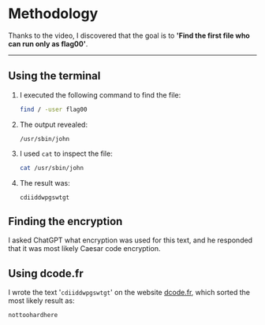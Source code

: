 # Methodology

Thanks to the video, I discovered that the goal is to **'Find the first file who can run only as flag00'**.

---

## Using the terminal

1. I executed the following command to find the file:

   ```bash
   find / -user flag00
   ```

2. The output revealed:

   ```plaintext
   /usr/sbin/john
   ```

3. I used `cat` to inspect the file:

   ```bash
   cat /usr/sbin/john
   ```

4. The result was:

   ```plaintext
   cdiiddwpgswtgt
   ```

## Finding the encryption
I asked ChatGPT what encryption was used for this text, and he responded that it was most likely Caesar code encryption.

## Using dcode.fr
I wrote the text '`cdiiddwpgswtgt`' on the website [dcode.fr](https://www.dcode.fr/), which sorted the most likely result as:

```plaintext
nottoohardhere
```
